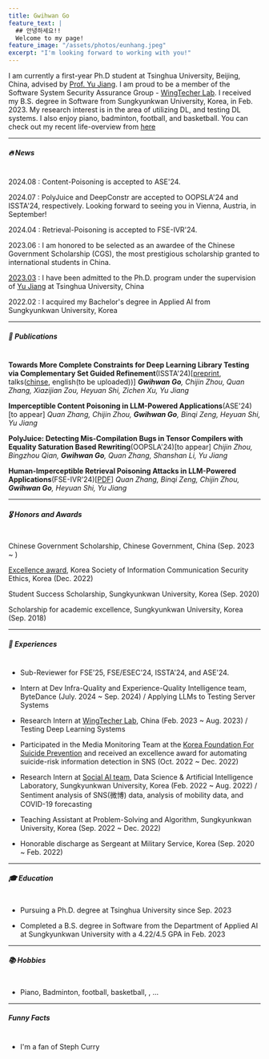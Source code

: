```yaml
---
title: Gwihwan Go
feature_text: |
  ## 안녕하세요!!
  Welcome to my page!
feature_image: "/assets/photos/eunhang.jpeg"
excerpt: "I'm looking forward to working with you!"
---
```


I am currently a first-year Ph.D student at Tsinghua University, Beijing, China, advised by [Prof. Yu Jiang](https://sites.google.com/site/jiangyu198964/home). I am proud to be a member of the Software System Security Assurance Group - [WingTecher Lab](http://www.wingtecher.com/homeen). I received my B.S. degree in Software from Sungkyunkwan University, Korea, in Feb. 2023. My research interest is in the area of utilizing DL, and testing DL systems. I also enjoy piano, badminton, football, and basketball. You can check out my recent life-overview from [here](https://gist.github.com/GwiHwan-Go/eb5d0abf02532775199f267397dc1b3d)

---

##### 🔥 News <br><br>

2024.08 : Content-Poisoning is accepted to ASE'24.

2024.07 : PolyJuice and DeepConstr are accepted to OOPSLA'24 and ISSTA'24, respectively. Looking forward to seeing you in Vienna, Austria, in September!

2024.04 : Retrieval-Poisoning is accepted to FSE-IVR'24.

2023.06 : I am honored to be selected as an awardee of the Chinese Government Scholarship (CGS), the most prestigious scholarship granted to international students in China.

[2023.03](https://yzbm.tsinghua.edu.cn/publish/s05/s0501/detail/f869fcc1-c215-47a6-b7d9-fa6ec9781738) : I have been admitted to the Ph.D. program under the supervision of [Yu Jiang](https://sites.google.com/site/jiangyu198964/home) at Tsinghua University, China

2022.02 : I acquired my Bachelor's degree in Applied AI from Sungkyunkwan University, Korea
  
---

##### 📝 Publications <br><br>

**Towards More Complete Constraints for Deep Learning Library Testing via Complementary Set Guided Refinement**(ISSTA'24)[[preprint](files/papers/ISSTA24_DeepConstr.pdf), talks([chinse](https://drive.google.com/file/d/1D6Ens_3Y0SQMEjkjGTmkakO4o1bRAXkM/view?usp=sharing), english(to be uploaded))]
_**Gwihwan Go**, Chijin Zhou, Quan Zhang, Xiazijian Zou, Heyuan Shi, Zichen Xu, Yu Jiang_

**Imperceptible Content Poisoning in LLM-Powered Applications**(ASE'24)[to appear]
  _Quan Zhang, Chijin Zhou, **Gwihwan Go**, Binqi Zeng, Heyuan Shi, Yu Jiang_

**PolyJuice: Detecting Mis-Compilation Bugs in Tensor Compilers with Equality Saturation Based Rewriting**(OOPSLA'24)[to appear]
_Chijin Zhou, Bingzhou Qian, **Gwihwan Go**, Quan Zhang, Shanshan Li, Yu Jiang_

**Human-Imperceptible Retrieval Poisoning Attacks in LLM-Powered Applications**(FSE-IVR'24)[[PDF](https://arxiv.org/abs/2404.17196)]
_Quan Zhang, Binqi Zeng, Chijin Zhou, **Gwihwan Go**, Heyuan Shi, Yu Jiang_

---

##### 🎖 Honors and Awards <br><br>

Chinese Government Scholarship, Chinese Government, China (Sep. 2023 ~ )

[Excellence award](http://infoethics.or.kr/main?tpf=board/view&board_code=1&code=121), Korea Society of Information Communication Security Ethics, Korea (Dec. 2022)

Student Success Scholarship, Sungkyunkwan University, Korea (Sep. 2020)

Scholarship for academic excellence, Sungkyunkwan University, Korea (Sep. 2018)

---

##### 📖 Experiences <br><br>

- Sub-Reviewer for FSE'25, FSE/ESEC'24, ISSTA'24, and ASE'24.

- Intern at Dev Infra-Quality and Experience-Quality Intelligence team, ByteDance (July. 2024 ~ Sep. 2024) / Applying LLMs to Testing Server Systems

- Research Intern at [WingTecher Lab](http://www.wingtecher.com/homeen), China (Feb. 2023 ~ Aug. 2023) / Testing Deep Learning Systems

- Participated in the Media Monitoring Team at the [Korea Foundation For Suicide Prevention](https://www.kfsp.or.kr/eng) and received an excellence award for automating suicide-risk information detection in SNS (Oct. 2022 ~ Dec. 2022)

- Research Intern at [Social AI team](https://sites.google.com/view/datasciencelab), Data Science & Artificial Intelligence Laboratory, Sungkyunkwan University, Korea (Feb. 2022 ~ Aug. 2022) / Sentiment analysis of SNS(微博) data, analysis of mobility data, and COVID-19 forecasting

- Teaching Assistant at Problem-Solving and Algorithm, Sungkyunkwan University, Korea (Sep. 2022 ~ Dec. 2022)

- Honorable discharge as Sergeant at Military Service, Korea (Sep. 2020 ~ Feb. 2022)

---

##### 🎓 Education <br><br>


- Pursuing a Ph.D. degree at Tsinghua University since Sep. 2023

- Completed a B.S. degree in Software from the Department of Applied AI at Sungkyunkwan University with a 4.22/4.5 GPA in Feb. 2023

---

##### 📚 Hobbies <br><br>


- Piano, Badminton, football, basketball, , ...

---

##### Funny Facts <br><br>

- I'm a fan of Steph Curry


<!-- ## Customising

When using Alembic as a theme means you can take advantage of the file overriding method. This allows you to overwrite any file in this theme with your own custom file, by matching the file name and path. The most common example of this would be if you want to add your own styles or change the core style settings.

To add your own styles copy the [`styles.scss`](https://github.com/daviddarnes/alembic/blob/master/assets/styles.scss) into your own project with the same file path (`assets/styles.scss`). From there you can add your own styles, you can even optionally ignore the theme styles by removing the `@import "alembic";` line.

If you're looking to set your own colours and fonts you can overwrite them by matching the variable names from the [`_settings.scss`](https://github.com/daviddarnes/alembic/blob/master/_sass/_settings.scss) file in your own `styles.scss`, make sure to state them before the `@import "alembic";` line so they take effect. The settings are a mixture of custom variables and settings from [Sassline](https://medium.com/@jakegiltsoff/sassline-v2-0-e424b2881e7e) - follow the link to find out how to configure the typographic settings. -->
